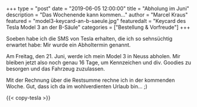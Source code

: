 +++
type = "post"
date = "2019-06-05 12:00:00"
title = "Abholung im Juni"
description = "Das Wochenende kann kommen…"
author = "Marcel Kraus"
featured = "model3-keycard-an-b-saeule.jpg"
featuredalt = "Keycard des Tesla Model 3 an der B-Säule"
categories = ["Bestellung & Vorfreude"]
+++

Soeben habe ich die SMS von Tesla erhalten, die ich so sehnsüchtig erwartet habe: Mir wurde ein Abholtermin genannt.

Am Freitag, den 21. Juni, werde ich mein Model 3 in Neuss abholen. Mir bleiben jetzt also noch genau 16 Tage, um Kennzeichen und div. Goodies zu besorgen und das Fahrzeug zuzulassen.

Mit der Rechnung über die Restsumme rechne ich in der kommenden Woche. Gut, dass ich da im wohlverdienten Urlaub bin… ;)

{{< copy-tesla >}}
